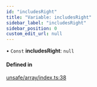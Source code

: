```yaml
---
id: "includesRight"
title: "Variable: includesRight"
sidebar_label: "includesRight"
sidebar_position: 0
custom_edit_url: null
---
```


• `Const` **includesRight**: ``null``

#### Defined in

[unsafe/array/index.ts:38](https://github.com/axisiscool/hikidashi/blob/6610d16/src/unsafe/array/index.ts#L38)
